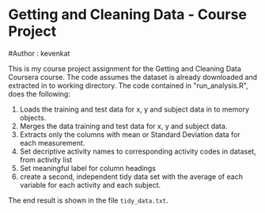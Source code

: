 # Getting and Cleaning Data - Course Project
#Author : kevenkat

This is my course project assignment for the Getting and Cleaning Data Coursera course.
The code assumes the dataset is already downloaded and extracted in to working directory.
The code contained in "run_analysis.R", does the following:

1. Loads the training and test data for  x, y and subject data in to memory objects.
2. Merges the data training and test data for x, y and subject data.
3. Extracts only the columns with mean or Standard Deviation data for each measurement.
4. Set decriptive activity names to corresponding activity codes in dataset, from activity list 
5. Set meaningful label for column headings 
6. create a second, independent tidy data set with the average of each variable for each activity and each subject.

The end result is shown in the file `tidy_data.txt`.